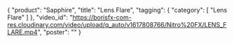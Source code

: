 {
   "product": "Sapphire",
   "title": "Lens Flare",
   "tagging": {
   "category": [
      "Lens Flare"
    ]
   },
   "video_id": "https://borisfx-com-res.cloudinary.com/video/upload/q_auto/v1617808766/Nitro%20FX/LENS_FLARE.mp4",
   "poster": ""
}
